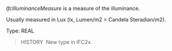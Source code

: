 ﻿_IfcIlluminanceMeasure_ is a measure of the illuminance.

Usually measured in Lux (lx, Lumen/m2 = Candela Steradian/m2).

Type: REAL

> HISTORY&nbsp; New type in IFC2x.